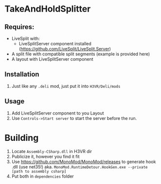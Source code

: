 # TakeAndHoldSplitter

## Requires:
- LiveSplit with:
  - LiveSplitServer component installed (https://github.com/LiveSplit/LiveSplit.Server)
- A split file with compatible split segments (example is provided here)
- A layout with LiveSplitServer component 

## Installation
1. Just like any `.deli` mod, just put it into `H3VR/Deli/mods`

## Usage
1. Add LiveSplitServer component to you Layout
2. Use `Controls->Start server` to start the server before the run.

# Building
1. Locate `Assembly-CSharp.dll` in H3VR dir
2. Publicize it, however you find it fit
2. Use https://github.com/MonoMod/MonoMod/releases to generate hook .dll (use net35!) aka. `MonoMod.RuntimeDetour.HookGen.exe --private [path to assembly csharp]`
3. Put both in `dependencies` folder
